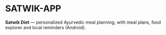 # SATWIK-APP
**Satwik Diet** — personalized Ayurvedic meal planning, with meal plans, food explorer and local reminders (Android). 
